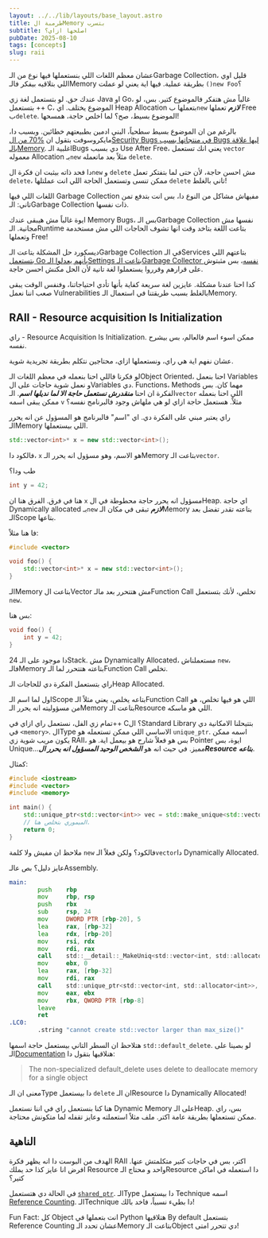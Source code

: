 ```yaml
---
layout: ../../lib/layouts/base_layout.astro
title: طرمبة الMemory بتسرب
subtitle: اصلحها ازاي؟
pubDate: 2025-08-10
tags: [concepts]
slug: raii
---
```


عشان معظم اللغات اللي بنستعملها فيها نوع من الـGarbage Collection، قليل اوي اللي بتلاقيه بيفكر فالـMemory بطريقة عملية. فيها اية يعني لو عملت `()new Foo`؟

عندك حق. لو بتستعمل لغة زي Java او Go، غالباً مش هتفكر فالموضوع كتير. بس، لو بتستعمل ++ C، الموضوع يختلف. اي Heap Allocation بتعملها ب`new` **_لازم_** تعملها Free ب`delete`. الموضوع بسيط، صح؟ لما اخلص حاجة، همسحها!

بالرغم من ان الموضوع بسيط سطحياً، البني ادمين بطبيعتهم خطائين. وبسبب دا، مايكروسوفت بتقول ان [%70 من الSecurity Bugs في منتجاتها بسبب Bugs ليها علاقة بالـMemory](https://www.zdnet.com/article/microsoft-70-percent-of-all-security-bugs-are-memory-safety-issues/). اغلبية الـBugs دي بسبب Use After Free، يعني انك تستعمل `vector` معموله Allocation بـ`new` مثلاً بعد ماتعمله `delete`.

دا فحد ذاته بيثبت ان فكرة ال`new` و `delete` مش احسن حاجة، لأن حتى لما بتفتكر تعمل `delete`، ممكن تنسى وتستعمل الحاجة اللي انت عملتلها `delete` تاني بالغلط!

اللغات اللي فيها Garbage Collection مفيهاش مشاكل من النوع دا، بس انت بتدفع تمن تاني: الـGarbage Collection ذات نفسها.

ايوة غالباً مش هيبقى عندك Memory Bugs، بس الـGarbage Collection نفسها مش مجانية. الـRuntime بتاعت اللغة بتاخد وقت انها تشوف الحاجات اللي مش مستخدمة وتعملها Free!

ديسكورد حل المشكلة بتاعت الـGarbage Collection في الـServices بتاعتهم اللي [بتستعمل Go بأنهم يعدلوا الـSettings بتاعت الـGarbage Collector نفسه](https://discord.com/blog/why-discord-is-switching-from-go-to-rust)، بس مثبتوش على قرارهم وقرروا يستعملوا لغة تانية لأن الحل مكنش احسن حاجة.

كدا احنا عندنا مشكلة. عايزين لغة سريعة كفاية بأنها تأدي احتياجاتنا، وفنفس الوقت يبقى صعب اننا نعمل Vulnerabilities بالغلط بسبب طريقتنا في استعمال الـMemory.

## RAII - Resource acquisition Is Initialization

راي - Resource Acquisition Is Initialization. ممكن اسوء اسم فالعالم، بس بيشرح نفسه.

عشان نفهم اية هي راي، ونستعملها ازاي، محتاجين نتكلم بطريقة تجريدية شوية.

لو فكرنا فاللي احنا بنعمله في معظم اللغات الـObject Oriented، احنا بنعمل Variables و نعمل شوية حاجات على الVariables دي. Functions، Methods مهما كان. بس الفكرة ان احنا **_منقدرش نستعمل حاجة الا لما نديلها اسم_**. الـ`vector` اللي احنا بنعمله ممكن يبقى اسمه `v` مثلاً. هستعمل حاجة ازاي لو هي ملهاش وجود فالبرنامج نفسه؟

راي يعتبر مبني على الفكرة دي. اي "اسم" فالبرنامج هو المسؤول عن انه يحرر الـMemory اللي بيستعملها.

```cpp
std::vector<int>* x = new std::vector<int>();
```

فالكود دا، `x` هو الاسم، وهو مسؤول انه يحرر الـMemory بتاعت الـ`vector`.

طب ودا؟

```cpp
int y = 42;
```

هنا في فرق.
الفرق هنا ان `x` مسؤول انه يحرر حاجة محطوطة في الHeap. اي حاجة Dynamically allocated بـ`new` **_لازم_** تبقى في مكان الـMemory بتاعته تقدر تفضل بعد الـScope بتاعها.

فا هنا مثلاً:

```cpp
#include <vector>

void foo() {
    std::vector<int>* x = new std::vector<int>();
}
```

الـMemory بتاعت الVector مش هتتحرر بعد مالـFunction Call تخلص، لأنك بتستعمل `new`.

بس هنا:

```cpp
void foo() {
    int y = 42;
}
```

24 دا موجود على الـStack. مش Dynamically Allocated، مستعملناش `new`، فالـMemory بتاعته هتتحرر لما الـFunction Call تخلص.

راي بتستعمل الفكرة دي للحاجات الـHeap Allocated.

اول لما اسم الـScope بتاعه يخلص، يعني مثلاً الـFunction Call اللي هو فيها تخلص، هو من مسؤوليته انه يحرر الـMemory بتاعت الـResource اللي هو ماسكه.

تمام زي الفل، نستعمل راي ازاي في++ C؟ الStandard Library بتتيحلنا الامكانية دي في `<memory>`. الType الاساسي اللي ممكن تستعمله هو `unique_ptr`. اسمه ممكن يكون مريب شوية زي RAII، بس هو فعلاً شارح هو بيعمل اية. هو Pointer ايوة، بس Unique...مميز. في حيث انه هو **_الشخص الوحيد المسؤول انه يحرر الResource بتاعه_**.

كمثال:

```cpp
#include <iostream>
#include <vector>
#include <memory>

int main() {
    std::unique_ptr<std::vector<int>> vec = std::make_unique<std::vector<int>>(5);
    // الميموري بتخلص هنا.
    return 0;
}
```

ملاحظ ان مفيش ولا كلمة `new` فالكود؟ ولكن فعلاً الـ`vector`دا Dynamically Allocated.

عايز دليل؟ بص عالـAssembly.

```asm
main:
        push    rbp
        mov     rbp, rsp
        push    rbx
        sub     rsp, 24
        mov     DWORD PTR [rbp-20], 5
        lea     rax, [rbp-32]
        lea     rdx, [rbp-20]
        mov     rsi, rdx
        mov     rdi, rax
        call    std::__detail::_MakeUniq<std::vector<int, std::allocator<int>>>::__single_object std::make_unique<std::vector<int, std::allocator<int>>, int>(int&&) ;[!code focus]
        mov     ebx, 0
        lea     rax, [rbp-32]
        mov     rdi, rax
        call    std::unique_ptr<std::vector<int, std::allocator<int>>, std::default_delete<std::vector<int, std::allocator<int>>>>::~unique_ptr() [complete object destructor] ;[!code focus]
        mov     eax, ebx
        mov     rbx, QWORD PTR [rbp-8]
        leave
        ret
.LC0:
        .string "cannot create std::vector larger than max_size()"
```

هتلاحظ ان السطر التاني بيستعمل حاجة اسمها `std::default_delete`. لو بصينا على الـ[Documentation](https://en.cppreference.com/w/cpp/memory/default_delete.html) هنلاقيها بتقول دا:

> The non-specialized default_delete uses delete to deallocate memory for a single object

معنى ان الـType دا بيستعمل `delete` ان الـResource دا Dynamically Allocated!

هنا كنا بنستعمل راي في اننا نستعمل Dynamic Memory على الـHeap. بس، راي ممكن تستعملها بطريقة عامة اكتر. ملف مثلاً استعملته وعايز تقفله لما متكونش محتاجة.

## الناهية

الهدف من البوست دا انه يظهر فكرة RAII اكتر، بس في حاجات كتير متكلمتش عنها. افرض انا عايز كذا حد يملك Resource واحد و محتاج الـResource دا استعمله في اماكن كتير؟

في الحالة دي هتستعمل [`shared_ptr`](https://en.cppreference.com/w/cpp/memory/shared_ptr.html). الـType دا بيستعمل Technique اسمه [Reference Counting](https://en.wikipedia.org/wiki/Reference_counting). الـTechnique دا بطيء نسبياً، فاخد بالك!

Fun Fact: كل Object انت بتعملها في Python هتلاقيها By default بتستعمل Reference Counting عشان تحدد الـMemory بتاعت الـObject دي تتحرر امتى!
